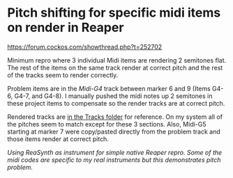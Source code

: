 # Pitch shifting for specific midi items on render in Reaper

https://forum.cockos.com/showthread.php?t=252702

Minimum repro where 3 individual Midi items are rendering 2 semitones flat.  The rest of the items on the same track render at correct pitch and the rest of the tracks seem to render correctly.

Problem items are in the *Midi-G4* track between marker 6 and 9 (Items G4-6, G4-7, and G4-8). I manually pushed the midi notes up 2 semitones in these project items to compensate so the render tracks are at correct pitch.  

Rendered tracks are [in the Tracks folder](./Tracks) for reference.  On my system all of the pitches seem to match except for these 3 sections.  Also, Midi-G5 starting at marker 7 were copy/pasted directly from the problem track and those items render at correct pitch.

*Using ReaSynth as instrument for simple native Reaper repro.  Some of the midi codes are specific to my real instruments but this demonstrates pitch problem.*
